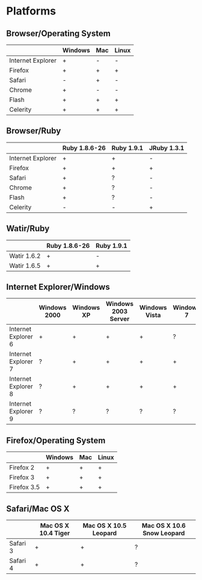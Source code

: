 # Platforms

## Browser/Operating System

| | Windows | Mac | Linux |
|-|--------|-----|-------|
| Internet Explorer | + | - | - |
| Firefox | + | + | + |
| Safari | - | + | - |
| Chrome | + | - | - |
| Flash | + | + | + |
| Celerity | + | + | + |

## Browser/Ruby

| | Ruby 1.8.6-26 | Ruby 1.9.1 | JRuby 1.3.1 |
|-|---------------|------------|-------------|
| Internet Explorer | + | + | - |
| Firefox | + | + | + |
| Safari | + | ? | - |
| Chrome | + | ? | - |
| Flash | + | ? | - |
| Celerity | - | - | + |

## Watir/Ruby

| | Ruby 1.8.6-26 | Ruby 1.9.1 |
|-|--------------|------------|
| Watir 1.6.2 | + | - |
| Watir 1.6.5 | + | + |

## Internet Explorer/Windows

| | Windows 2000 | Windows XP | Windows 2003 Server | Windows Vista | Windows 7 |
|-|-------------|------------|---------------------|---------------|-----------|
| Internet Explorer 6 | + | + | + | + | ? |
| Internet Explorer 7 | ? | + | + | + | + |
| Internet Explorer 8 | ? | + | + | + | + |
| Internet Explorer 9 | ? | ? | ? | ? | ? |

## Firefox/Operating System

| | Windows | Mac | Linux |
|-|--------|-----|-------|
| Firefox 2 | + | + | + |
| Firefox 3 | + | + | + |
| Firefox 3.5 | + | + | + |

## Safari/Mac OS X

| | Mac OS X 10.4 Tiger | Mac OS X 10.5 Leopard | Mac OS X 10.6 Snow Leopard |
|-|--------------------|-----------------------|----------------------------|
| Safari 3 | + | + | ? |
| Safari 4 | + | + | ? |
